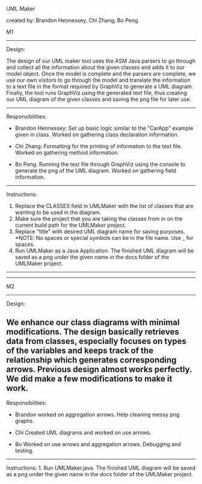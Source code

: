 UML Maker

created by: Brandon Hennessey, Chi Zhang, Bo Peng

M1

--------------------

Design:

The design of our UML maker tool uses the ASM Java parsers to go through and collect all the information about the given classes and adds it to our model object. Once the model is complete and the parsers are complete, we use our own visitors to go through the model and translate the information to a text file in the format required by GraphViz to generate a UML diagram. Finally, the tool runs GraphViz using the generated text file, thus creating our UML diagram of the given classes and saving the png file for later use.

--------------------

Responsibilities:

- Brandon Hennessey:
	Set up basic logic similar to the "CarApp" example given in class.
	Worked on gathering class declaration information.
	
- Chi Zhang:
	Formatting for the printing of information to the text file.
	Worked on gathering method information.
	
- Bo Peng:
	Running the text file through GraphViz using the console to generate the png of the UML diagram.
	Worked on gathering field information.
	
--------------------

Instructions:

1. Replace the CLASSES field in UMLMaker with the list of classes that are wanting to be used in the diagram.
2. Make sure the project that you are taking the classes from in on the current build path for the UMLMaker project.
3. Replace "title" with desired UML diagram name for saving purposes.
	*NOTE: No spaces or special symbols can be in the file name. Use _ for spaces.
4. Run UMLMaker as a Java Application. The finished UML diagram will be saved as a png under the given name in the docs folder of the UMLMaker project.

--------------------
--------------------

M2

--------------------

Design:

We enhance  our class diagrams with minimal modifications. The design basically retrieves data from classes, especially focuses on types of the variables and keeps track of the relationship which generates corresponding arrows. Previous design almost works perfectly. We did make a few modifications to make it work.
--------------------

Responsibilities:

- Brandon
	worked on aggregation arrows. Help cleaning messy png graphs.
	
- Chi
	Created UML diagrams and worked on use arrows.
	
- Bo
	Worked on use arrows and aggregation arrows. Debugging and testing.
	
--------------------

Instructions:
	1. Run UMLMaker.java. The finished UML diagram will be saved as a png under the given name in the docs folder of the UMLMaker project.
